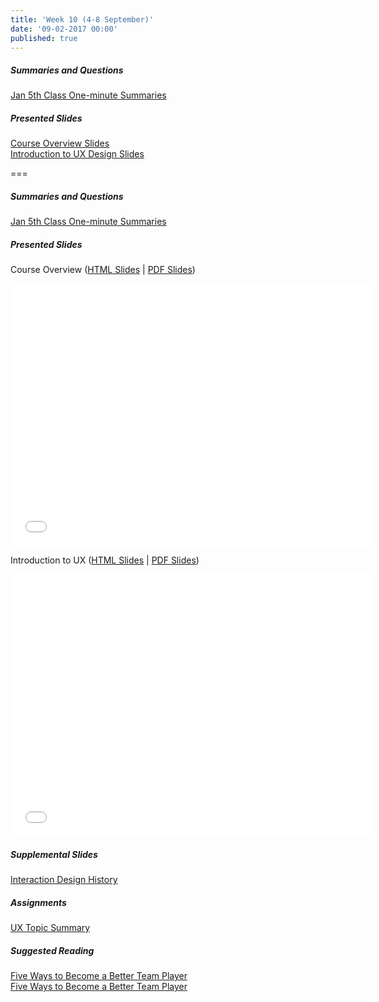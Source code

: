 ```yaml
---
title: 'Week 10 (4-8 September)'
date: '09-02-2017 00:00'
published: true
---
```


##### Summaries and Questions  
[Jan 5th Class One-minute Summaries](https://canvas.sfu.ca/courses/25492/discussion_topics/440794)

##### Presented Slides  
[Course Overview Slides](http://slides.com/paulhibbitts/cpt-363-slides-placeholder/)  
[Introduction to UX Design Slides](http://slides.com/paulhibbitts/cpt-363-slides-placeholder/)

===

##### Summaries and Questions  
[Jan 5th Class One-minute Summaries](https://canvas.sfu.ca/courses/25492/discussion_topics/440794)

##### Presented Slides  
Course Overview ([HTML Slides](http://slides.com/paulhibbitts/cpt-363-slides-placeholder/) | [PDF Slides](http://1drv.ms/1PKX6bG))  
<div class="embed-responsive embed-responsive-4by3"><iframe class="embed-responsive-item" src="//slides.com/paulhibbitts/cpt-363-slides-placeholder/embed?style=light" width="576" height="420" scrolling="no" frameborder="0" webkitallowfullscreen mozallowfullscreen allowfullscreen></iframe></div>

Introduction to UX ([HTML Slides](http://slides.com/paulhibbitts/cpt-363-slides-placeholder/) | [PDF Slides](http://1drv.ms/1PKX6bG))  
<div class="embed-responsive embed-responsive-4by3"><iframe class="embed-responsive-item" src="//slides.com/paulhibbitts/cpt-363-slides-placeholder/embed?style=light" width="576" height="420" scrolling="no" frameborder="0" webkitallowfullscreen mozallowfullscreen allowfullscreen></iframe></div>

##### Supplemental Slides  
[Interaction Design History](http://www.slideshare.net/mrettig/interaction-design-history)  

##### Assignments
[UX Topic Summary](https://canvas.sfu.ca/courses/25492/assignments/142519)  

##### Suggested Reading  
[Five Ways to Become a Better Team Player](http://www.smashingmagazine.com/2013/09/23/5-step-process-conducting-user-research/)  
<a class="embedly-card" data-card-align="left" href="http://www.forbes.com/sites/dorieclark/2012/03/28/five-ways-to-become-a-better-team-player/">Five Ways to Become a Better Team Player</a>
<script async src="//cdn.embedly.com/widgets/platform.js" charset="UTF-8"></script>
